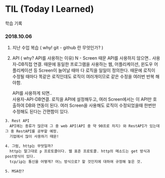 # TIL (Today I Learned)

학습 기록

### 2018.10.06

   1. 지난 수업 복습 ( why! git - github 란 무엇인가? )
   2. API ( why? API를 사용하는 이유)
        N - Screen 때문
        API를 사용하지 않으면.. 
        사용자-DB직접 연결. 때문에 동일한 프로그램을 사용하는 웹, 어플리케이션, 윈도우 어플리케이션 등 Screen이 늘어날 때마                                다 로직을 일일이 정의한다. 때문에 로직이 수정될 때마다 똑같은 로직인데도 로직이 여러개이므로 같은 수정을 여러번 반복                                해야함.
        
        API를 사용하게 되면..   
        사용자-API-DB연결. 로직을 API에 설정해두고, 여러 Screen에서는 이 API만 호출하여 DB와 연동이 된다.
                               여러 Screen을 사용해도 로직이 수정되었을때 한번만 수정해도 된다는 간편함이 있다.
                               
    3. Rest API
      API에는 종류가 많은데 그 중 web API(API 중 약 90프로 차지) 와 RestAPI가 있는데 그 중 RestAPI를 공부할 예정.
      기업에서 많이 사용하기 때문!
      
    4. 그럼, http는 무엇일까?
      http는 말그대로 p 프로토콜이다. 웹 표준 프로토콜. http의 메소드는 get 방식과 post방식이 있다.
      tcp/ip는 통신을 어떻게? 어느 방식으로? 할 것인지에 대하여 규정해 놓은 것.
      
    5. MSA란?
    
